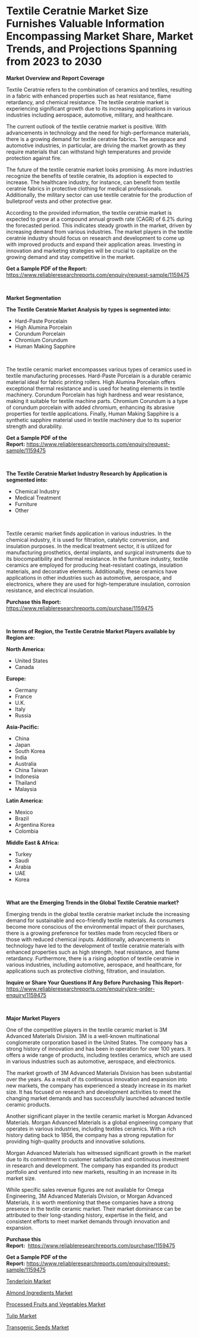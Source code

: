 <p><h1>Textile Ceratnie Market Size Furnishes Valuable Information Encompassing Market Share, Market Trends, and Projections Spanning from 2023 to 2030</h1></p><p><strong>Market Overview and Report Coverage</strong></p>
<p><p>Textile Ceratnie refers to the combination of ceramics and textiles, resulting in a fabric with enhanced properties such as heat resistance, flame retardancy, and chemical resistance. The textile ceratnie market is experiencing significant growth due to its increasing applications in various industries including aerospace, automotive, military, and healthcare.</p><p>The current outlook of the textile ceratnie market is positive. With advancements in technology and the need for high-performance materials, there is a growing demand for textile ceratnie fabrics. The aerospace and automotive industries, in particular, are driving the market growth as they require materials that can withstand high temperatures and provide protection against fire.</p><p>The future of the textile ceratnie market looks promising. As more industries recognize the benefits of textile ceratnie, its adoption is expected to increase. The healthcare industry, for instance, can benefit from textile ceratnie fabrics in protective clothing for medical professionals. Additionally, the military sector can use textile ceratnie for the production of bulletproof vests and other protective gear.</p><p>According to the provided information, the textile ceratnie market is expected to grow at a compound annual growth rate (CAGR) of 6.2% during the forecasted period. This indicates steady growth in the market, driven by increasing demand from various industries. The market players in the textile ceratnie industry should focus on research and development to come up with improved products and expand their application areas. Investing in innovation and marketing strategies will be crucial to capitalize on the growing demand and stay competitive in the market.</p></p>
<p><strong>Get a Sample PDF of the Report:</strong> <a href="https://www.reliableresearchreports.com/enquiry/request-sample/1159475">https://www.reliableresearchreports.com/enquiry/request-sample/1159475</a></p>
<p>&nbsp;</p>
<p><strong>Market Segmentation</strong></p>
<p><strong>The Textile Ceratnie Market Analysis by types is segmented into:</strong></p>
<p><ul><li>Hard-Paste Porcelain</li><li>High Alumina Porcelain</li><li>Corundum Porcelain</li><li>Chromium Corundum</li><li>Human Making Sapphire</li></ul></p>
<p>&nbsp;</p>
<p><p>The textile ceramic market encompasses various types of ceramics used in textile manufacturing processes. Hard-Paste Porcelain is a durable ceramic material ideal for fabric printing rollers. High Alumina Porcelain offers exceptional thermal resistance and is used for heating elements in textile machinery. Corundum Porcelain has high hardness and wear resistance, making it suitable for textile machine parts. Chromium Corundum is a type of corundum porcelain with added chromium, enhancing its abrasive properties for textile applications. Finally, Human Making Sapphire is a synthetic sapphire material used in textile machinery due to its superior strength and durability.</p></p>
<p><strong>Get a Sample PDF of the Report:</strong>&nbsp;<a href="https://www.reliableresearchreports.com/enquiry/request-sample/1159475">https://www.reliableresearchreports.com/enquiry/request-sample/1159475</a></p>
<p>&nbsp;</p>
<p><strong>The Textile Ceratnie Market Industry Research by Application is segmented into:</strong></p>
<p><ul><li>Chemical Industry</li><li>Medical Treatment</li><li>Furniture</li><li>Other</li></ul></p>
<p>&nbsp;</p>
<p><p>Textile ceramic market finds application in various industries. In the chemical industry, it is used for filtration, catalytic conversion, and insulation purposes. In the medical treatment sector, it is utilized for manufacturing prosthetics, dental implants, and surgical instruments due to its biocompatibility and thermal resistance. In the furniture industry, textile ceramics are employed for producing heat-resistant coatings, insulation materials, and decorative elements. Additionally, these ceramics have applications in other industries such as automotive, aerospace, and electronics, where they are used for high-temperature insulation, corrosion resistance, and electrical insulation.</p></p>
<p><strong>Purchase this Report:</strong>&nbsp; <a href="https://www.reliableresearchreports.com/purchase/1159475">https://www.reliableresearchreports.com/purchase/1159475</a></p>
<p>&nbsp;</p>
<p><strong>In terms of Region, the Textile Ceratnie Market Players available by Region are:</strong></p>
<p>
    <p> <strong> North America: </strong>
        <ul>
            <li>United States</li>
            <li>Canada</li>
        </ul>
        </p> 
    <p> <strong> Europe: </strong>
        <ul>
            <li>Germany</li>
            <li>France</li>
            <li>U.K.</li>
            <li>Italy</li>
            <li>Russia</li>
        </ul>
        </p> 
    <p> <strong> Asia-Pacific: </strong>
        <ul>
            <li>China</li>
            <li>Japan</li>
            <li>South Korea</li>
            <li>India</li>
            <li>Australia</li>
            <li>China Taiwan</li>
            <li>Indonesia</li>
            <li>Thailand</li>
            <li>Malaysia</li>
        </ul>
        </p> 
    <p> <strong> Latin America: </strong>
        <ul>
            <li>Mexico</li>
            <li>Brazil</li>
            <li>Argentina Korea</li>
            <li>Colombia</li>
        </ul>
        </p> 
    <p> <strong> Middle East & Africa: </strong>
        <ul>
            <li>Turkey</li>
            <li>Saudi</li>
            <li>Arabia</li>
            <li>UAE</li>
            <li>Korea</li>
        </ul>
    </p>
    </p>
<p>&nbsp;</p>
<p><strong>What are the Emerging Trends in the Global Textile Ceratnie market?</strong></p>
<p><p>Emerging trends in the global textile ceratnie market include the increasing demand for sustainable and eco-friendly textile materials. As consumers become more conscious of the environmental impact of their purchases, there is a growing preference for textiles made from recycled fibers or those with reduced chemical inputs. Additionally, advancements in technology have led to the development of textile ceratnie materials with enhanced properties such as high strength, heat resistance, and flame retardancy. Furthermore, there is a rising adoption of textile ceratnie in various industries, including automotive, aerospace, and healthcare, for applications such as protective clothing, filtration, and insulation.</p></p>
<p><strong>Inquire or Share Your Questions If Any Before Purchasing This Report</strong>- <a href="https://www.reliableresearchreports.com/enquiry/pre-order-enquiry/1159475">https://www.reliableresearchreports.com/enquiry/pre-order-enquiry/1159475</a></p>
<p>&nbsp;</p>
<p><strong>Major Market Players</strong></p>
<p><p>One of the competitive players in the textile ceramic market is 3M Advanced Materials Division. 3M is a well-known multinational conglomerate corporation based in the United States. The company has a strong history of innovation and has been in operation for over 100 years. It offers a wide range of products, including textiles ceramics, which are used in various industries such as automotive, aerospace, and electronics.</p><p>The market growth of 3M Advanced Materials Division has been substantial over the years. As a result of its continuous innovation and expansion into new markets, the company has experienced a steady increase in its market size. It has focused on research and development activities to meet the changing market demands and has successfully launched advanced textile ceramic products.</p><p>Another significant player in the textile ceramic market is Morgan Advanced Materials. Morgan Advanced Materials is a global engineering company that operates in various industries, including textiles ceramics. With a rich history dating back to 1856, the company has a strong reputation for providing high-quality products and innovative solutions.</p><p>Morgan Advanced Materials has witnessed significant growth in the market due to its commitment to customer satisfaction and continuous investment in research and development. The company has expanded its product portfolio and ventured into new markets, resulting in an increase in its market size.</p><p>While specific sales revenue figures are not available for Omega Engineering, 3M Advanced Materials Division, or Morgan Advanced Materials, it is worth mentioning that these companies have a strong presence in the textile ceramic market. Their market dominance can be attributed to their long-standing history, expertise in the field, and consistent efforts to meet market demands through innovation and expansion.</p></p>
<p><strong>Purchase this Report:</strong>&nbsp;&nbsp;<a href="https://www.reliableresearchreports.com/purchase/1159475">https://www.reliableresearchreports.com/purchase/1159475</a></p>
<p></p>
<p><strong>Get a Sample PDF of the Report:</strong>&nbsp;<a href="https://www.reliableresearchreports.com/enquiry/request-sample/1159475">https://www.reliableresearchreports.com/enquiry/request-sample/1159475</a></p>
<p><p><a href="https://www.linkedin.com/pulse/tenderloin-market-research-report-unlocks-analysis-financial-t7wde/">Tenderloin Market</a></p><p><a href="https://www.linkedin.com/pulse/almond-ingredients-market-size-share-amp-trends-analysis-il43e/">Almond Ingredients Market</a></p><p><a href="https://www.linkedin.com/pulse/processed-fruits-vegetables-market-research-report-unlocks-4d35e/">Processed Fruits and Vegetables Market</a></p><p><a href="https://medium.com/@jaylonlesch/tulip-market-size-growth-forecast-2023-2030-0c0208f4b0b7">Tulip Market</a></p><p><a href="https://medium.com/@christianhunter987/transgenic-seeds-market-size-growth-forecast-2023-2030-e221c22f6409">Transgenic Seeds Market</a></p></p>